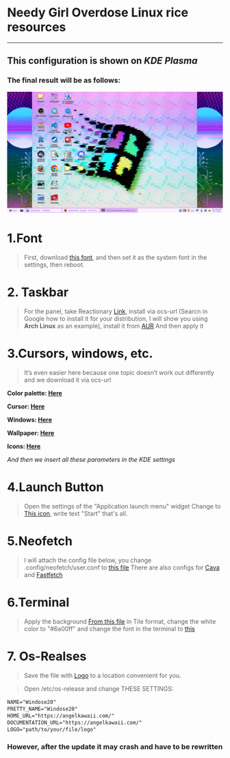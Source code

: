 # Needy Girl Overdose Linux rice resources
---
## This configuration is shown on _KDE Plasma_ 


### The final result will be as follows:
![pic](result.png)


# 1.Font

>First, download [this font](https://github.com/ArThirtyFour/windose20/blob/main/fonts/zpix.ttf), and then set it as the system font in the settings, then reboot.


# 2. Taskbar

> For the panel, take Reactionary [Link](https://store.kde.org/p/2138468), install via ocs-url (Searcn in Google how to install it for your distribution, I will show you using **Arch Linux** as an example), install it from [AUR](https://aur.archlinux.org/packages/ocs-url) And then apply it

# 3.Cursors, windows, etc.

> It’s even easier here because one topic doesn’t work out differently and we download it via ocs-url

__Color palette: [Here](https://www.pling.com/p/1700393/)__

__Cursor: [Here](https://www.pling.com/p/1700441/)__

__Windows: [Here](https://www.pling.com/p/1700394/)__

__Wallpaper: [Here](https://github.com/ArThirtyFour/windose20/blob/main/pngs/bg.png)__

__Icons: [Here](https://store.kde.org/p/1483944)__

_And then we insert all these parameters in the KDE settings_

# 4.Launch Button 

> Open the settings of the "Application launch menu" widget
> Change to [This icon](https://github.com/ArThirtyFour/windose20/blob/main/pngs/logo.png), write text "Start" 
> that's all.

# 5.Neofetch

>I will attach the config file below, you change .config/neofetch/user.conf to [this file](https://github.com/ArThirtyFour/windose20/blob/main/configs/config.conf)
> There are also configs for [Cava](https://github.com/ArThirtyFour/windose20/blob/main/configs/config) and [Fastfetch](https://github.com/ArThirtyFour/windose20/blob/main/configs/config.jsonc)

# 6.Terminal

> Apply the background [From this file](https://github.com/ArThirtyFour/windose20/blob/main/pngs/JINEBG.png) in Tile format, change the white color to "#6a00ff" and change the font in the terminal to [this](https://github.com/ArThirtyFour/windose20/blob/main/fonts/PixelMplus10-Regular.ttf)

# 7. Os-Realses
>Save the file with [Logo](https://github.com/ArThirtyFour/windose20/blob/main/pngs/logo_with_name.png) to a location convenient for you.

>Open /etc/os-release and change THESE SETTINGS:
```
NAME="Windose20"
PRETTY_NAME="Windose20"
HOME_URL="https://angelkawaii.com/"
DOCUMENTATION_URL="https://angelkawaii.com/"
LOGO="path/to/your/file/logo"
```
### However, after the update it may crash and have to be rewritten

